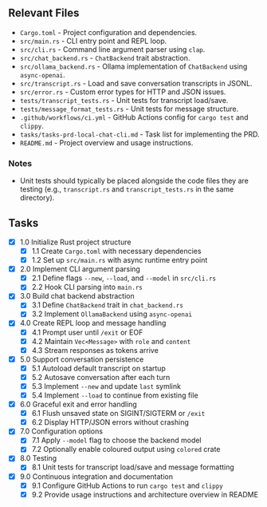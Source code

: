 ## Relevant Files

- `Cargo.toml` - Project configuration and dependencies.
- `src/main.rs` - CLI entry point and REPL loop.
- `src/cli.rs` - Command line argument parser using `clap`.
- `src/chat_backend.rs` - `ChatBackend` trait abstraction.
- `src/ollama_backend.rs` - Ollama implementation of `ChatBackend` using `async-openai`.
- `src/transcript.rs` - Load and save conversation transcripts in JSONL.
- `src/error.rs` - Custom error types for HTTP and JSON issues.
- `tests/transcript_tests.rs` - Unit tests for transcript load/save.
- `tests/message_format_tests.rs` - Unit tests for message structure.
- `.github/workflows/ci.yml` - GitHub Actions config for `cargo test` and `clippy`.
- `tasks/tasks-prd-local-chat-cli.md` - Task list for implementing the PRD.
- `README.md` - Project overview and usage instructions.

### Notes

- Unit tests should typically be placed alongside the code files they are testing (e.g., `transcript.rs` and `transcript_tests.rs` in the same directory).

## Tasks

- [x] 1.0 Initialize Rust project structure
  - [x] 1.1 Create `Cargo.toml` with necessary dependencies
  - [x] 1.2 Set up `src/main.rs` with async runtime entry point
- [x] 2.0 Implement CLI argument parsing
  - [x] 2.1 Define flags `--new`, `--load`, and `--model` in `src/cli.rs`
  - [x] 2.2 Hook CLI parsing into `main.rs`
- [x] 3.0 Build chat backend abstraction
  - [x] 3.1 Define `ChatBackend` trait in `chat_backend.rs`
  - [x] 3.2 Implement `OllamaBackend` using `async-openai`
- [x] 4.0 Create REPL loop and message handling
  - [x] 4.1 Prompt user until `/exit` or EOF
  - [x] 4.2 Maintain `Vec<Message>` with `role` and `content`
  - [x] 4.3 Stream responses as tokens arrive
- [x] 5.0 Support conversation persistence
  - [x] 5.1 Autoload default transcript on startup
  - [x] 5.2 Autosave conversation after each turn
  - [x] 5.3 Implement `--new` and update `last` symlink
  - [x] 5.4 Implement `--load` to continue from existing file
- [x] 6.0 Graceful exit and error handling
  - [x] 6.1 Flush unsaved state on SIGINT/SIGTERM or `/exit`
  - [x] 6.2 Display HTTP/JSON errors without crashing
- [x] 7.0 Configuration options
  - [x] 7.1 Apply `--model` flag to choose the backend model
  - [x] 7.2 Optionally enable coloured output using `colored` crate
- [x] 8.0 Testing
  - [x] 8.1 Unit tests for transcript load/save and message formatting
- [x] 9.0 Continuous integration and documentation
  - [x] 9.1 Configure GitHub Actions to run `cargo test` and `clippy`
  - [x] 9.2 Provide usage instructions and architecture overview in README
